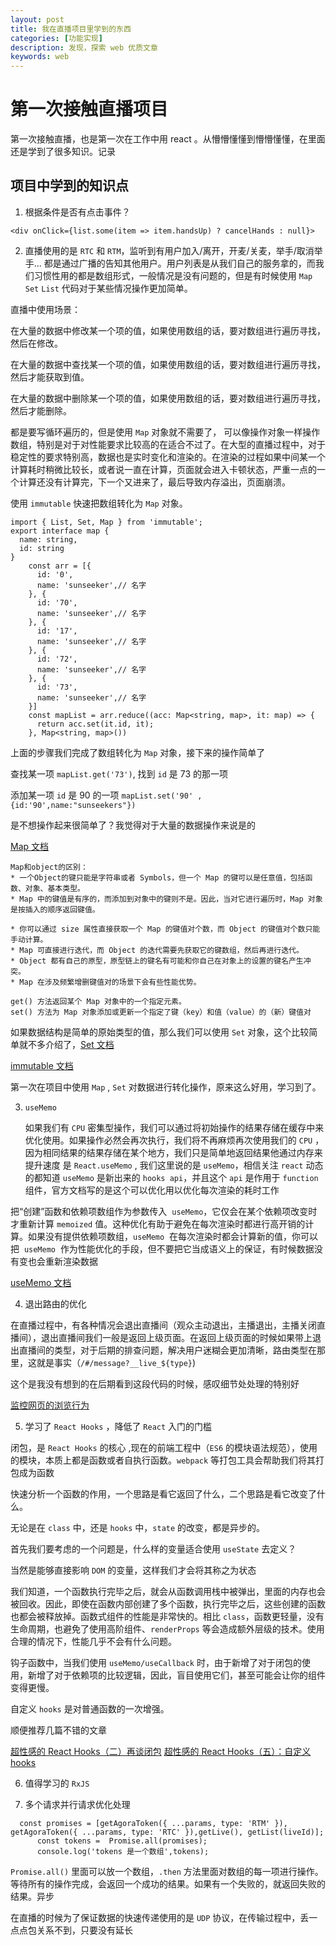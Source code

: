 ```yaml
---
layout: post
title: 我在直播项目里学到的东西
categories: [功能实现]
description: 发现，探索 web 优质文章
keywords: web
---
```


# 第一次接触直播项目

第一次接触直播，也是第一次在工作中用 react 。从懵懵懂懂到懵懵懂懂，在里面还是学到了很多知识。记录

## 项目中学到的知识点

1. 根据条件是否有点击事件？

```
<div onClick={list.some(item => item.handsUp) ? cancelHands : null}>
```

2. 直播使用的是 `RTC` 和 `RTM`，监听到有用户加入/离开，开麦/关麦，举手/取消举手... 都是通过广播的告知其他用户。用户列表是从我们自己的服务拿的，而我们习惯性用的都是数组形式，一般情况是没有问题的，但是有时候使用 `Map` `Set` `List` 代码对于某些情况操作更加简单。

直播中使用场景：

在大量的数据中修改某一个项的值，如果使用数组的话，要对数组进行遍历寻找，然后在修改。

在大量的数据中查找某一个项的值，如果使用数组的话，要对数组进行遍历寻找，然后才能获取到值。

在大量的数据中删除某一个项的值，如果使用数组的话，要对数组进行遍历寻找，然后才能删除。

都是要写循环遍历的，但是使用 `Map` 对象就不需要了， 可以像操作对象一样操作数组，特别是对于对性能要求比较高的在适合不过了。在大型的直播过程中，对于稳定性的要求特别高，数据也是实时变化和渲染的。在渲染的过程如果中间某一个计算耗时稍微比较长，或者说一直在计算，页面就会进入卡顿状态，严重一点的一个计算还没有计算完，下一个又进来了，最后导致内存溢出，页面崩溃。

使用 `immutable` 快速把数组转化为 `Map` 对象。

```
import { List, Set, Map } from 'immutable';
export interface map {
  name: string,
  id: string
}
    const arr = [{
      id: '0',
      name: 'sunseeker',// 名字
    }, {
      id: '70',
      name: 'sunseeker',// 名字
    }, {
      id: '17',
      name: 'sunseeker',// 名字
    }, {
      id: '72',
      name: 'sunseeker',// 名字
    }, {
      id: '73',
      name: 'sunseeker',// 名字
    }]
    const mapList = arr.reduce((acc: Map<string, map>, it: map) => {
      return acc.set(it.id, it);
    }, Map<string, map>())
```

上面的步骤我们完成了数组转化为 `Map` 对象，接下来的操作简单了

查找某一项 `mapList.get('73')`, 找到 `id` 是 73 的那一项

添加某一项 `id` 是 90 的一项 `mapList.set('90' ,{id:'90',name:"sunseekers"})`

是不想操作起来很简单了？我觉得对于大量的数据操作来说是的

[Map 文档](https://developer.mozilla.org/zh-CN/docs/Web/JavaScript/Reference/Global_Objects/Map)

```
Map和object的区别：
* 一个Object的键只能是字符串或者 Symbols，但一个 Map 的键可以是任意值，包括函数、对象、基本类型。
* Map 中的键值是有序的，而添加到对象中的键则不是。因此，当对它进行遍历时，Map 对象是按插入的顺序返回键值。

* 你可以通过 size 属性直接获取一个 Map 的键值对个数，而 Object 的键值对个数只能手动计算。
* Map 可直接进行迭代，而 Object 的迭代需要先获取它的键数组，然后再进行迭代。
* Object 都有自己的原型，原型链上的键名有可能和你自己在对象上的设置的键名产生冲突。
* Map 在涉及频繁增删键值对的场景下会有些性能优势。

get() 方法返回某个 Map 对象中的一个指定元素。
set() 方法为 Map 对象添加或更新一个指定了键（key）和值（value）的（新）键值对
```

如果数据结构是简单的原始类型的值，那么我们可以使用 `Set` 对象，这个比较简单就不多介绍了，[Set 文档](https://developer.mozilla.org/zh-CN/docs/Web/JavaScript/Reference/Global_Objects/Set)

[immutable 文档](https://immutable-js.github.io/immutable-js/docs/#/)

第一次在项目中使用 `Map` , `Set` 对数据进行转化操作，原来这么好用，学习到了。

3. `useMemo`

   如果我们有 `CPU` 密集型操作，我们可以通过将初始操作的结果存储在缓存中来优化使用。如果操作必然会再次执行，我们将不再麻烦再次使用我们的 `CPU` ，因为相同结果的结果存储在某个地方，我们只是简单地返回结果他通过内存来提升速度
   是 `React.useMemo` , 我们这里说的是 `useMemo`，相信关注 `react` 动态的都知道 `useMemo` 是新出来的 `hooks api`，并且这个 `api` 是作用于 `function` 组件，官方文档写的是这个可以优化用以优化每次渲染的耗时工作

把“创建”函数和依赖项数组作为参数传入  `useMemo`，它仅会在某个依赖项改变时才重新计算 `memoized` 值。这种优化有助于避免在每次渲染时都进行高开销的计算。如果没有提供依赖项数组，`useMemo`  在每次渲染时都会计算新的值，你可以把  `useMemo`  作为性能优化的手段，但不要把它当成语义上的保证，有时候数据没有变也会重新渲染数据

[useMemo 文档](https://zh-hans.reactjs.org/docs/hooks-reference.html#usememo)

4. 退出路由的优化

在直播过程中，有各种情况会退出直播间（观众主动退出，主播退出，主播关闭直播间），退出直播间我们一般是返回上级页面。在返回上级页面的时候如果带上退出直播间的类型，对于后期的排查问题，解决用户迷糊会更加清晰，路由类型在那里，这就是事实（`/#/message?__live_${type}`)

这个是我没有想到的在后期看到这段代码的时候，感叹细节处处理的特别好

[监控网页的浏览行为](https://www.cnblogs.com/goloving/p/10216071.html)

5. 学习了 `React Hooks` ，降低了 `React` 入门的门槛

闭包，是 `React Hooks` 的核心 ,现在的前端工程中（`ES6` 的模块语法规范），使用的模块，本质上都是函数或者自执行函数。`webpack` 等打包工具会帮助我们将其打包成为函数

快速分析一个函数的作用，一个思路是看它返回了什么，二个思路是看它改变了什么。

无论是在 `class` 中，还是 `hooks` 中，`state` 的改变，都是异步的。

首先我们要考虑的一个问题是，什么样的变量适合使用 `useState` 去定义？

当然是能够直接影响 `DOM` 的变量，这样我们才会将其称之为状态

我们知道，一个函数执行完毕之后，就会从函数调用栈中被弹出，里面的内存也会被回收。因此，即使在函数内部创建了多个函数，执行完毕之后，这些创建的函数也都会被释放掉。函数式组件的性能是非常快的。相比 `class`，函数更轻量，没有生命周期，也避免了使用高阶组件、`renderProps` 等会造成额外层级的技术。使用合理的情况下，性能几乎不会有什么问题。

钩子函数中，当我们使用 `useMemo/useCallback` 时，由于新增了对于闭包的使用，新增了对于依赖项的比较逻辑，因此，盲目使用它们，甚至可能会让你的组件变得更慢。

自定义 `hooks` 是对普通函数的一次增强。

顺便推荐几篇不错的文章

[超性感的 React Hooks（二）再谈闭包](https://mp.weixin.qq.com/s/IMgHzeDXIbxMsVomnqx7AQ)
[超性感的 React Hooks（五）：自定义 hooks](https://mp.weixin.qq.com/s/L7pJWxX1ghkXkVZQBVguKA)

6. 值得学习的 `RxJS`

7. 多个请求并行请求优化处理

```
  const promises = [getAgoraToken({ ...params, type: 'RTM' }), getAgoraToken({ ...params, type: 'RTC' }),getLive(), getList(liveId)];
      const tokens =  Promise.all(promises);
      console.log('tokens 是一个数组',tokens);

```

`Promise.all()` 里面可以放一个数组，`.then` 方法里面对数组的每一项进行操作。等待所有的操作完成，会返回一个成功的结果。如果有一个失败的，就返回失败的结果。异步

在直播的时候为了保证数据的快速传递使用的是 `UDP` 协议，在传输过程中，丢一点点包关系不到，只要没有延长

